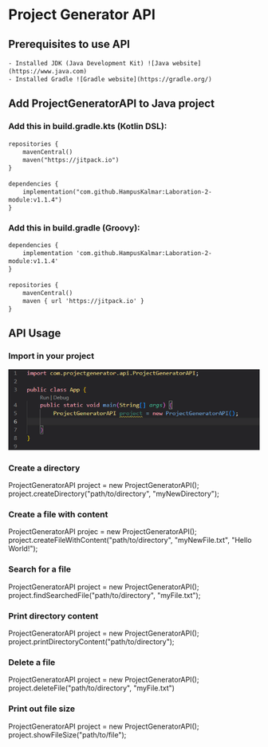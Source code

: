 # Project Generator API

## Prerequisites to use API
	- Installed JDK (Java Development Kit) ![Java website](https://www.java.com)
	- Installed Gradle ![Gradle website](https://gradle.org/)


## Add ProjectGeneratorAPI to Java project

### Add this in build.gradle.kts (Kotlin DSL):
    repositories {
        mavenCentral()  
        maven("https://jitpack.io")
    }

    dependencies { 
        implementation("com.github.HampusKalmar:Laboration-2-module:v1.1.4")
    }

### Add this in build.gradle (Groovy):
    dependencies {
        implementation 'com.github.HampusKalmar:Laboration-2-module:v1.1.4'
    }

    repositories {
        mavenCentral()
        maven { url 'https://jitpack.io' }
    }


## API Usage

### Import in your project
![How to import](static/importAPI.png)

### Create a directory
ProjectGeneratorAPI project = new ProjectGeneratorAPI();
project.createDirectory("path/to/directory", "myNewDirectory");

### Create a file with content 
ProjectGeneratorAPI projec = new ProjectGeneratorAPI();
project.createFileWithContent("path/to/directory", "myNewFile.txt", "Hello World!");

### Search for a file
ProjectGeneratorAPI project = new ProjectGeneratorAPI();
project.findSearchedFile("path/to/directory", "myFile.txt");

### Print directory content
ProjectGeneratorAPI project = new ProjectGeneratorAPI();
project.printDirectoryContent("path/to/directory");

### Delete a file 
ProjectGeneratorAPI project = new ProjectGeneratorAPI();
project.deleteFile("path/to/directory", "myFile.txt")

### Print out file size
ProjectGeneratorAPI project = new ProjectGeneratorAPI();
project.showFileSize("path/to/file");